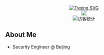 
<div align="center">
    <a href="https://303donatello.github.io/">
      <img src="https://readme-typing-svg.demolab.com?font=Fira+Code&pause=1000&width=435&color=000000&lines=%F0%9F%93%A1Who+called+in+the+fleet%3F;Please+don't+answer+%EF%BC%81%F0%9F%9B%B0%EF%B8%8F&center=true&size=27" alt="Typing SVG" />
    </a>
 </div>
  
<div align="center">
 <img src="https://cdn.jsdelivr.net/gh/sun0225SUN/sun0225SUN/assets/images/coding.gif" />
</div>

<div align="center">
    <!-- visitor statistics logo 访客数统计徽标 -->
    <img src="https://visitor-badge.glitch.me/badge?page_id=303donatello" alt="访客统计" />
</div>


## About Me
- Security Engineer @ Beijing







